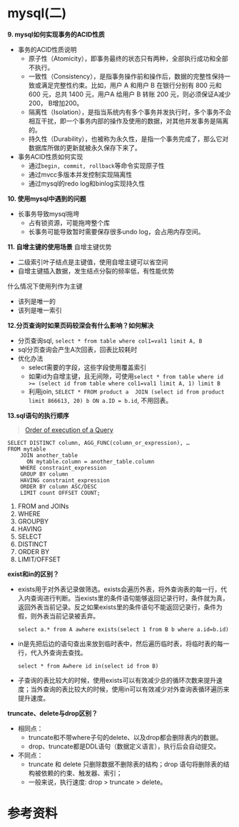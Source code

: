 # mysql(二)

**9. mysql如何实现事务的ACID性质**
- 事务的ACID性质说明
    - 原子性（Atomicity），即事务最终的状态只有两种，全部执行成功和全部不执行。
    - 一致性（Consistency），是指事务操作前和操作后，数据的完整性保持一致或满足完整性约束。比如，用户 A 和用户 B 在银行分别有 800 元和 600 元，总共 1400 元，用户A 给用户 B 转账 200 元，则必须保证A减少200， B增加200。
    - 隔离性（Isolation），是指当系统内有多个事务并发执行时，多个事务不会相互干扰，即一个事务内部的操作及使用的数据，对其他并发事务是隔离的。
    - 持久性（Durability），也被称为永久性，是指一个事务完成了，那么它对数据库所做的更新就被永久保存下来了。
- 事务ACID性质如何实现
    - 通过`begin, commit, rollback`等命令实现原子性
    - 通过mvcc多版本并发控制实现隔离性
    - 通过mysql的redo log和binlog实现持久性

**10. 使用mysql中遇到的问题**
- 长事务导致mysql拖垮
    - 占有锁资源，可能拖垮整个库 
    - 长事务可能导致暂时需要保存很多undo log，会占用内存空间。

**11. 自增主键的使用场景**
自增主键优势
- 二级索引叶子结点是主键值，使用自增主键可以省空间
- 自增主键插入数据，发生结点分裂的频率低，有性能优势

什么情况下使用列作为主键
- 该列是唯一的
- 该列是唯一索引

**12.分页查询时如果页码较深会有什么影响？如何解决**
- 分页查询sql, `select * from table where col1=val1 limit A, B`
- sql分页查询会产生A次回表，回表比较耗时
- 优化办法
    - select需要的字段，这些字段使用覆盖索引
    - 如果id为自增主键，且无间隙，可使用`select * from table where id >= (select id from table where col1=val1 limit A, 1) limit B`
    - 利用join, `SELECT * FROM product a 
JOIN (select id from product limit 866613, 20) b ON a.ID = b.id`, 不用回表。

**13.sql语句的执行顺序**
> [Order of execution of a Query](https://sqlbolt.com/lesson/select_queries_order_of_execution)
```
SELECT DISTINCT column, AGG_FUNC(column_or_expression), …
FROM mytable
    JOIN another_table
      ON mytable.column = another_table.column
    WHERE constraint_expression
    GROUP BY column
    HAVING constraint_expression
    ORDER BY column ASC/DESC
    LIMIT count OFFSET COUNT;
```
1. FROM and JOINs
2. WHERE
3. GROUPBY
4. HAVING
5. SELECT
6. DISTINCT
7. ORDER BY
8. LIMIT/OFFSET 

**exist和in的区别？**
- exists用于对外表记录做筛选。exists会遍历外表，将外查询表的每一行，代入内查询进行判断。当exists里的条件语句能够返回记录行时，条件就为真，返回外表当前记录。反之如果exists里的条件语句不能返回记录行，条件为假，则外表当前记录被丢弃。
    ```
    select a.* from A awhere exists(select 1 from B b where a.id=b.id)
    ```
- in是先把后边的语句查出来放到临时表中，然后遍历临时表，将临时表的每一行，代入外查询去查找。
    ```
    select * from Awhere id in(select id from B)
    ```
- 子查询的表比较大的时候，使用exists可以有效减少总的循环次数来提升速度；当外查询的表比较大的时候，使用in可以有效减少对外查询表循环遍历来提升速度。

**truncate、delete与drop区别？**
- 相同点：
    - truncate和不带where子句的delete、以及drop都会删除表内的数据。
    - drop、truncate都是DDL语句（数据定义语言），执行后会自动提交。
- 不同点：
    - truncate 和 delete 只删除数据不删除表的结构；drop 语句将删除表的结构被依赖的约束、触发器、索引；
    - 一般来说，执行速度: drop > truncate > delete。


# 参考资料
